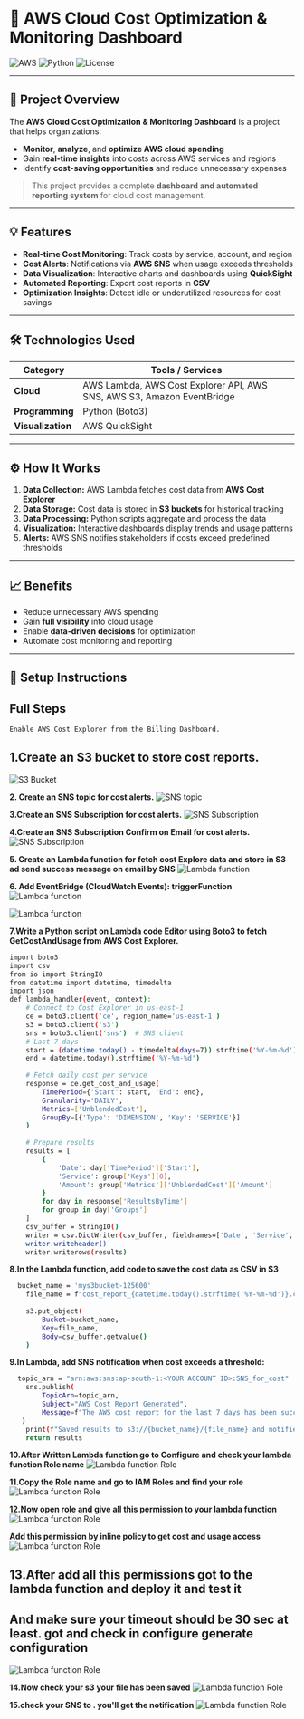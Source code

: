 # 🚀 AWS Cloud Cost Optimization & Monitoring Dashboard

![AWS](https://img.shields.io/badge/AWS-Cloud-orange) 
![Python](https://img.shields.io/badge/Python-3.11-blue) 
![License](https://img.shields.io/badge/License-MIT-green)

---

## 🌟 Project Overview
The **AWS Cloud Cost Optimization & Monitoring Dashboard** is a project that helps organizations:

- **Monitor**, **analyze**, and **optimize AWS cloud spending**  
- Gain **real-time insights** into costs across AWS services and regions  
- Identify **cost-saving opportunities** and reduce unnecessary expenses  

> This project provides a complete **dashboard and automated reporting system** for cloud cost management.

---

## 💡 Features
- **Real-time Cost Monitoring**: Track costs by service, account, and region  
- **Cost Alerts**: Notifications via **AWS SNS** when usage exceeds thresholds  
- **Data Visualization**: Interactive charts and dashboards using **QuickSight**  
- **Automated Reporting**: Export cost reports in **CSV**  
- **Optimization Insights**: Detect idle or underutilized resources for cost savings  

---

## 🛠 Technologies Used

| Category | Tools / Services |
|----------|-----------------|
| **Cloud** | AWS Lambda, AWS Cost Explorer API, AWS SNS, AWS S3, Amazon EventBridge|
| **Programming** | Python (Boto3) |
| **Visualization** | AWS QuickSight |

---

## ⚙ How It Works
1. **Data Collection:** AWS Lambda fetches cost data from **AWS Cost Explorer**  
2. **Data Storage:** Cost data is stored in **S3 buckets** for historical tracking  
3. **Data Processing:** Python scripts aggregate and process the data  
4. **Visualization:** Interactive dashboards display trends and usage patterns  
5. **Alerts:** AWS SNS notifies stakeholders if costs exceed predefined thresholds  

---

## 📈 Benefits
- Reduce unnecessary AWS spending  
- Gain **full visibility** into cloud usage  
- Enable **data-driven decisions** for optimization  
- Automate cost monitoring and reporting  

---

## 📝 Setup Instructions

 ## Full Steps ##
```bash
Enable AWS Cost Explorer from the Billing Dashboard.
```
**1.Create an S3 bucket to store cost reports.**
---
![S3 Bucket ](images/s3bucket.PNG)

**2. Create an SNS topic for cost alerts.**
![SNS topic ](images/snstopic.PNG)

**3.Create an SNS Subscription for cost alerts.**
![SNS Subscription ](images/snssub.PNG)

**4.Create an SNS Subscription Confirm on Email for cost alerts.**
![SNS Subscription ](images/subscribeconfirm.PNG)

**5. Create an Lambda function for fetch cost Explore data and store in S3 ad send success message on email by SNS**
![Lambda function ](images/lambdafunction.PNG)

**6. Add EventBridge (CloudWatch Events): triggerFunction**
![Lambda function ](images/lambdafunction.PNG)

![Lambda function ](images/triggetevent.PNG)

**7.Write a Python script on Lambda code Editor using Boto3 to fetch GetCostAndUsage from AWS Cost Explorer.**
```bash
import boto3
import csv
from io import StringIO
from datetime import datetime, timedelta
import json
def lambda_handler(event, context):
    # Connect to Cost Explorer in us-east-1
    ce = boto3.client('ce', region_name='us-east-1')
    s3 = boto3.client('s3')
    sns = boto3.client('sns')  # SNS client
    # Last 7 days
    start = (datetime.today() - timedelta(days=7)).strftime('%Y-%m-%d')
    end = datetime.today().strftime('%Y-%m-%d')
    
    # Fetch daily cost per service
    response = ce.get_cost_and_usage(
        TimePeriod={'Start': start, 'End': end},
        Granularity='DAILY',
        Metrics=['UnblendedCost'],
        GroupBy=[{'Type': 'DIMENSION', 'Key': 'SERVICE'}]
    )
    
    # Prepare results
    results = [
        {
            'Date': day['TimePeriod']['Start'],
            'Service': group['Keys'][0],
            'Amount': group['Metrics']['UnblendedCost']['Amount']
        }
        for day in response['ResultsByTime']
        for group in day['Groups']
    ]
    csv_buffer = StringIO()
    writer = csv.DictWriter(csv_buffer, fieldnames=['Date', 'Service', 'Amount'])
    writer.writeheader()
    writer.writerows(results)    
```

**8.In the Lambda function, add code to save the cost data as CSV in S3**
```bash
  bucket_name = 'mys3bucket-125600'
    file_name = f"cost_report_{datetime.today().strftime('%Y-%m-%d')}.csv"
     
    s3.put_object(
        Bucket=bucket_name,
        Key=file_name,
        Body=csv_buffer.getvalue()
    )
```
**9.In Lambda, add SNS notification when cost exceeds a threshold:**
```bash
  topic_arn = "arn:aws:sns:ap-south-1:<YOUR ACCOUNT ID>:SNS_for_cost"
    sns.publish(
        TopicArn=topic_arn,
        Subject="AWS Cost Report Generated",
        Message=f"The AWS cost report for the last 7 days has been successfully generated and saved to S3."
   )
    print(f"Saved results to s3://{bucket_name}/{file_name} and notified SNS")
    return results
```
**10.After Written Lambda function go to Configure and check your lambda function Role name**
![Lambda function Role ](images/lambdafunctionrole.PNG)

**11.Copy the Role name and go to IAM Roles and find your role**
![Lambda function Role ](images/findrole.PNG)

**12.Now open role and give all this permission to your lambda function**
![Lambda function Role ](images/rolepermission.PNG)

**Add this permission by inline policy to get cost and usage access**
![Lambda function Role ](images/getcostaccess.PNG)


**13.After add all this permissions got to the lambda function and deploy it and test it**
---
**And make sure your timeout should be 30 sec at least. got and check in configure generate configuration**
---
![Lambda function Role ](images/testcode.PNG)


**14.Now check your s3 your file has been saved**
![Lambda function Role ](images/filesaveins3.PNG)

**15.check your SNS to . you'll get the notification**
![Lambda function Role ](images/reportsaveemail.PNG)







